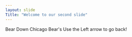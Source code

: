 ```yaml
---
layout: slide
Title: "Welcome to our second slide"
---
```

Bear Down Chicago Bear's
Use the Left arrow to go back!
